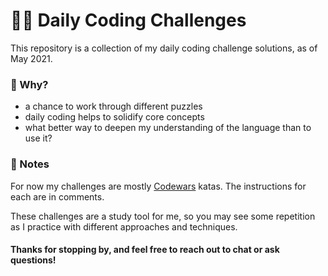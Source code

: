 # 👩‍💻 Daily Coding Challenges

This repository is a collection of my daily coding challenge solutions, as of May 2021.

### 🧐 Why?

* a chance to work through different puzzles
* daily coding helps to solidify core concepts
* what better way to deepen my understanding of the language than to use it?

### :notebook: Notes

For now my challenges are mostly [Codewars](https://codewars.com) katas. The instructions for each are in comments.

These challenges are a study tool for me, so you may see some repetition as I practice with different approaches and techniques.


#### Thanks for stopping by, and feel free to reach out to chat or ask questions!

